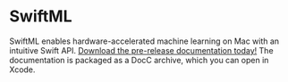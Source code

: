 # SwiftML

SwiftML enables hardware-accelerated machine learning on Mac with an intuitive Swift API. [Download the pre-release documentation today!](https://gerzer.software/files/SwiftML.doccarchive.zip) The documentation is packaged as a DocC archive, which you can open in Xcode.
